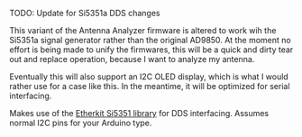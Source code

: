 TODO: Update for Si5351a DDS changes

This variant of the Antenna Analyzer firmware is altered to work wih the Si5351a signal generator rather than the original AD9850.  At the moment no effort is being made to unify the firmwares, this will be a quick and dirty tear out and replace operation, because I want to analyze my antenna.

Eventually this will also support an I2C OLED display, which is what I would rather use for a case like this.  In the meantime, it will be optimized for serial interfacing.

Makes use of the [Etherkit Si5351 library](https://github.com/etherkit/Si5351Arduino_) for DDS interfacing.  Assumes normal I2C pins for your Arduino type.